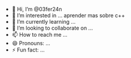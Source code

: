- 👋 Hi, I’m @03fer24n
- 👀 I’m interested in ... aprender mas sobre c++
- 🌱 I’m currently learning ...
- 💞️ I’m looking to collaborate on ...
- 📫 How to reach me ...
- 😄 Pronouns: ...
- ⚡ Fun fact: ...

<!---
03fer24n/03fer24n is a ✨ special ✨ repository because its `README.md` (this file) appears on your GitHub profile.
You can click the Preview link to take a look at your changes.
--->
